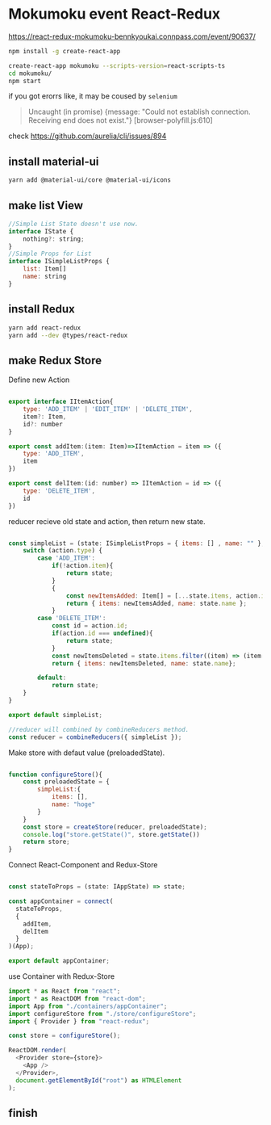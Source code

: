 # Mokumoku event React-Redux

https://react-redux-mokumoku-bennkyoukai.connpass.com/event/90637/

```sh
npm install -g create-react-app

create-react-app mokumoku --scripts-version=react-scripts-ts
cd mokumoku/
npm start
```

if you got erorrs like, it may be coused by `selenium`

> Uncaught (in promise) {message: "Could not establish connection. Receiving end does not exist."} [browser-polyfill.js:610]

check <https://github.com/aurelia/cli/issues/894>

## install material-ui

```sh
yarn add @material-ui/core @material-ui/icons
```

## make list View

```js
//Simple List State doesn't use now.
interface IState {
    nothing?: string;
}
//Simple Props for List
interface ISimpleListProps {
    list: Item[]
    name: string
}
```

## install Redux

```sh
yarn add react-redux
yarn add --dev @types/react-redux
```

## make Redux Store

Define new Action

```js

export interface IItemAction{
    type: 'ADD_ITEM' | 'EDIT_ITEM' | 'DELETE_ITEM',
    item?: Item,
    id?: number
}

export const addItem:(item: Item)=>IItemAction = item => ({
    type: 'ADD_ITEM',
    item
})

export const delItem:(id: number) => IItemAction = id => ({
    type: 'DELETE_ITEM',
    id
})

```

reducer recieve old state and action, then return new state.

```js

const simpleList = (state: ISimpleListProps = { items: [] , name: "" }, action: IItemAction) => {
    switch (action.type) {
        case 'ADD_ITEM':
            if(!action.item){
                return state;
            }
            {
                const newItemsAdded: Item[] = [...state.items, action.item];
                return { items: newItemsAdded, name: state.name };
            }
        case 'DELETE_ITEM':
            const id = action.id;
            if(action.id === undefined){
                return state;
            }
            const newItemsDeleted = state.items.filter((item) => (item.id !== id));
            return { items: newItemsDeleted, name: state.name};

        default:
            return state;
    }
}

export default simpleList;

//reducer will combined by combineReducers method.
const reducer = combineReducers({ simpleList });

```

Make store with defaut value (preloadedState).

```js

function configureStore(){
    const preloadedState = {
        simpleList:{
            items: [],
            name: "hoge"
        }
    }
    const store = createStore(reducer, preloadedState);
    console.log("store.getState()", store.getState())
    return store;
}

```

Connect React-Component and Redux-Store

```js

const stateToProps = (state: IAppState) => state;

const appContainer = connect(
  stateToProps,
  {
    addItem,
    delItem
  }
)(App);

export default appContainer;

```

use Container with Redux-Store

```js
import * as React from "react";
import * as ReactDOM from "react-dom";
import App from "./containers/appContainer";
import configureStore from "./store/configureStore";
import { Provider } from "react-redux";

const store = configureStore();

ReactDOM.render(
  <Provider store={store}>
    <App />
  </Provider>,
  document.getElementById("root") as HTMLElement
);


```

## finish
